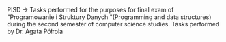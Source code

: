 PISD -> Tasks performed for the purposes for final exam of "Programowanie i Struktury Danych "(Programming and data structures) during the second semester of computer science studies. Tasks performed by Dr. Agata Półrola
